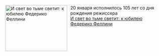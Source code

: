 <!--2025-01-20 13:45:00-->
<div class="yb">
  <div class="rss smaller1 kino_teatr"><a href="https://www.kino-teatr.ru/blog/y2025/1-20/591/" title="И свет во тьме светит: к юбилею Федерико Феллини"><img src="https://www.kino-teatr.ru/blog/1/9/591/poster.jpg" width="196" height="147" align="left" hspace="5" style="margin: 0px 10px 0px 5px" alt="И свет во тьме светит: к юбилею Федерико Феллини"/></a>20 января исполнилось 105 лет со дня рождения режиссера <br><a class="light" href="https://www.kino-teatr.ru/blog/y2025/1-20/591/">И свет во тьме светит: к юбилею Федерико Феллини</a></div>
</div>

